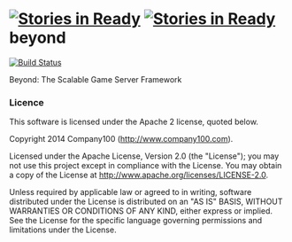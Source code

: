 [![Stories in Ready](https://badge.waffle.io/sollmostudio/beyond.png?label=ready&title=Ready)](https://waffle.io/sollmostudio/beyond)
[![Stories in Ready](https://badge.waffle.io/sollmostudio/beyond.png?label=ready&title=Ready)](https://waffle.io/sollmostudio/beyond)
beyond
======

[![Build Status](https://travis-ci.org/SollmoStudio/beyond.png?branch=master)](https://travis-ci.org/SollmoStudio/beyond)

Beyond: The Scalable Game Server Framework

### Licence

This software is licensed under the Apache 2 license, quoted below.

Copyright 2014 Company100 (http://www.company100.com).

Licensed under the Apache License, Version 2.0 (the "License"); you may not use this project except in compliance with the License. You may obtain a copy of the License at http://www.apache.org/licenses/LICENSE-2.0.

Unless required by applicable law or agreed to in writing, software distributed under the License is distributed on an "AS IS" BASIS, WITHOUT WARRANTIES OR CONDITIONS OF ANY KIND, either express or implied. See the License for the specific language governing permissions and limitations under the License.
